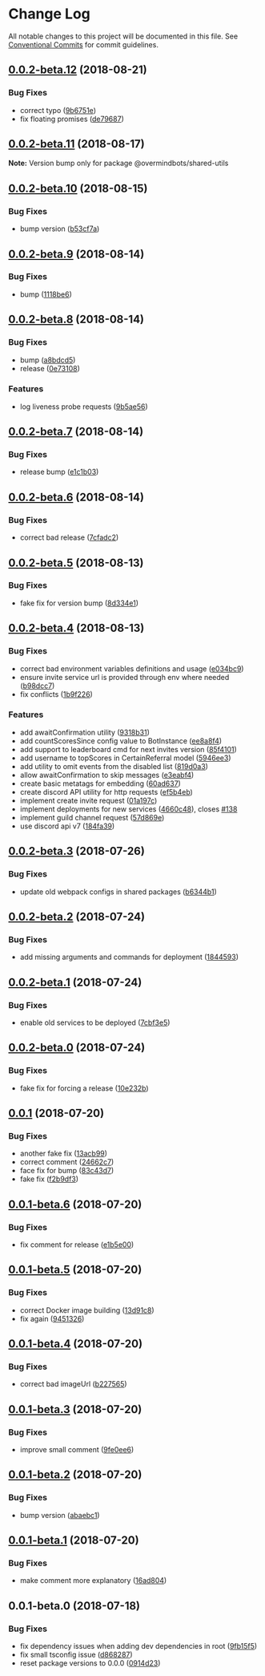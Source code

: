 # Change Log

All notable changes to this project will be documented in this file.
See [Conventional Commits](https://conventionalcommits.org) for commit guidelines.

<a name="0.0.2-beta.12"></a>
## [0.0.2-beta.12](https://github.com/overmindbots/shared-utils/compare/@overmindbots/shared-utils@0.0.2-beta.11...@overmindbots/shared-utils@0.0.2-beta.12) (2018-08-21)


### Bug Fixes

* correct typo ([9b6751e](https://github.com/overmindbots/shared-utils/commit/9b6751e))
* fix floating promises ([de79687](https://github.com/overmindbots/shared-utils/commit/de79687))




<a name="0.0.2-beta.11"></a>
## [0.0.2-beta.11](https://github.com/overmindbots/shared-utils/compare/@overmindbots/shared-utils@0.0.2-beta.10...@overmindbots/shared-utils@0.0.2-beta.11) (2018-08-17)




**Note:** Version bump only for package @overmindbots/shared-utils

<a name="0.0.2-beta.10"></a>
## [0.0.2-beta.10](https://github.com/overmindbots/shared-utils/compare/@overmindbots/shared-utils@0.0.2-beta.9...@overmindbots/shared-utils@0.0.2-beta.10) (2018-08-15)


### Bug Fixes

* bump version ([b53cf7a](https://github.com/overmindbots/shared-utils/commit/b53cf7a))




<a name="0.0.2-beta.9"></a>
## [0.0.2-beta.9](https://github.com/overmindbots/shared-utils/compare/@overmindbots/shared-utils@0.0.2-beta.8...@overmindbots/shared-utils@0.0.2-beta.9) (2018-08-14)


### Bug Fixes

* bump ([1118be6](https://github.com/overmindbots/shared-utils/commit/1118be6))




<a name="0.0.2-beta.8"></a>
## [0.0.2-beta.8](https://github.com/overmindbots/shared-utils/compare/@overmindbots/shared-utils@0.0.2-beta.7...@overmindbots/shared-utils@0.0.2-beta.8) (2018-08-14)


### Bug Fixes

* bump ([a8bdcd5](https://github.com/overmindbots/shared-utils/commit/a8bdcd5))
* release ([0e73108](https://github.com/overmindbots/shared-utils/commit/0e73108))


### Features

* log liveness probe requests ([9b5ae56](https://github.com/overmindbots/shared-utils/commit/9b5ae56))




<a name="0.0.2-beta.7"></a>
## [0.0.2-beta.7](https://github.com/overmindbots/shared-utils/compare/@overmindbots/shared-utils@0.0.2-beta.6...@overmindbots/shared-utils@0.0.2-beta.7) (2018-08-14)


### Bug Fixes

* release bump ([e1c1b03](https://github.com/overmindbots/shared-utils/commit/e1c1b03))




<a name="0.0.2-beta.6"></a>
## [0.0.2-beta.6](https://github.com/overmindbots/shared-utils/compare/@overmindbots/shared-utils@0.0.2-beta.5...@overmindbots/shared-utils@0.0.2-beta.6) (2018-08-14)


### Bug Fixes

* correct bad release ([7cfadc2](https://github.com/overmindbots/shared-utils/commit/7cfadc2))




<a name="0.0.2-beta.5"></a>
## [0.0.2-beta.5](https://github.com/overmindbots/shared-utils/compare/@overmindbots/shared-utils@0.0.2-beta.4...@overmindbots/shared-utils@0.0.2-beta.5) (2018-08-13)


### Bug Fixes

* fake fix for version bump ([8d334e1](https://github.com/overmindbots/shared-utils/commit/8d334e1))




<a name="0.0.2-beta.4"></a>
## [0.0.2-beta.4](https://github.com/overmindbots/shared-utils/compare/@overmindbots/shared-utils@0.0.2-beta.3...@overmindbots/shared-utils@0.0.2-beta.4) (2018-08-13)


### Bug Fixes

* correct bad environment variables definitions and usage ([e034bc9](https://github.com/overmindbots/shared-utils/commit/e034bc9))
* ensure invite service url is provided through env where needed ([b98dcc7](https://github.com/overmindbots/shared-utils/commit/b98dcc7))
* fix conflicts ([1b9f226](https://github.com/overmindbots/shared-utils/commit/1b9f226))


### Features

* add awaitConfirmation utility ([9318b31](https://github.com/overmindbots/shared-utils/commit/9318b31))
* add countScoresSince config value to BotInstance ([ee8a8f4](https://github.com/overmindbots/shared-utils/commit/ee8a8f4))
* add support to leaderboard cmd for next invites version ([85f4101](https://github.com/overmindbots/shared-utils/commit/85f4101))
* add username to topScores in CertainReferral model ([5946ee3](https://github.com/overmindbots/shared-utils/commit/5946ee3))
* add utility to omit events from the disabled list ([819d0a3](https://github.com/overmindbots/shared-utils/commit/819d0a3))
* allow awaitConfirmation to skip messages ([e3eabf4](https://github.com/overmindbots/shared-utils/commit/e3eabf4))
* create basic metatags for embedding ([60ad637](https://github.com/overmindbots/shared-utils/commit/60ad637))
* create discord API utility for http requests ([ef5b4eb](https://github.com/overmindbots/shared-utils/commit/ef5b4eb))
* implement create invite request ([01a197c](https://github.com/overmindbots/shared-utils/commit/01a197c))
* implement deployments for new services ([4660c48](https://github.com/overmindbots/shared-utils/commit/4660c48)), closes [#138](https://github.com/overmindbots/shared-utils/issues/138)
* implement guild channel request ([57d869e](https://github.com/overmindbots/shared-utils/commit/57d869e))
* use discord api v7 ([184fa39](https://github.com/overmindbots/shared-utils/commit/184fa39))





<a name="0.0.2-beta.3"></a>
## [0.0.2-beta.3](https://github.com/overmindbots/shared-utils/compare/@overmindbots/shared-utils@0.0.2-beta.2...@overmindbots/shared-utils@0.0.2-beta.3) (2018-07-26)


### Bug Fixes

* update old webpack configs in shared packages ([b6344b1](https://github.com/overmindbots/shared-utils/commit/b6344b1))




<a name="0.0.2-beta.2"></a>
## [0.0.2-beta.2](https://github.com/overmindbots/shared-utils/compare/@overmindbots/shared-utils@0.0.2-beta.1...@overmindbots/shared-utils@0.0.2-beta.2) (2018-07-24)


### Bug Fixes

* add missing arguments and commands for deployment ([1844593](https://github.com/overmindbots/shared-utils/commit/1844593))




<a name="0.0.2-beta.1"></a>
## [0.0.2-beta.1](https://github.com/overmindbots/shared-utils/compare/@overmindbots/shared-utils@0.0.2-beta.0...@overmindbots/shared-utils@0.0.2-beta.1) (2018-07-24)


### Bug Fixes

* enable old services to be deployed ([7cbf3e5](https://github.com/overmindbots/shared-utils/commit/7cbf3e5))




<a name="0.0.2-beta.0"></a>
## [0.0.2-beta.0](https://github.com/overmindbots/shared-utils/compare/@overmindbots/shared-utils@0.0.1...@overmindbots/shared-utils@0.0.2-beta.0) (2018-07-24)


### Bug Fixes

* fake fix for forcing a release ([10e232b](https://github.com/overmindbots/shared-utils/commit/10e232b))




<a name="0.0.1"></a>
## [0.0.1](https://github.com/overmindbots/shared-utils/compare/@overmindbots/shared-utils@0.0.1-beta.6...@overmindbots/shared-utils@0.0.1) (2018-07-20)


### Bug Fixes

* another fake fix ([13acb99](https://github.com/overmindbots/shared-utils/commit/13acb99))
* correct comment ([24662c7](https://github.com/overmindbots/shared-utils/commit/24662c7))
* face fix for bump ([83c43d7](https://github.com/overmindbots/shared-utils/commit/83c43d7))
* fake fix ([f2b9df3](https://github.com/overmindbots/shared-utils/commit/f2b9df3))




<a name="0.0.1-beta.6"></a>
## [0.0.1-beta.6](https://github.com/overmindbots/shared-utils/compare/@overmindbots/shared-utils@0.0.1-beta.5...@overmindbots/shared-utils@0.0.1-beta.6) (2018-07-20)


### Bug Fixes

* fix comment for release ([e1b5e00](https://github.com/overmindbots/shared-utils/commit/e1b5e00))




<a name="0.0.1-beta.5"></a>
## [0.0.1-beta.5](https://github.com/overmindbots/shared-utils/compare/@overmindbots/shared-utils@0.0.1-beta.4...@overmindbots/shared-utils@0.0.1-beta.5) (2018-07-20)


### Bug Fixes

* correct Docker image building ([13d91c8](https://github.com/overmindbots/shared-utils/commit/13d91c8))
* fix again ([9451326](https://github.com/overmindbots/shared-utils/commit/9451326))




<a name="0.0.1-beta.4"></a>
## [0.0.1-beta.4](https://github.com/overmindbots/shared-utils/compare/@overmindbots/shared-utils@0.0.1-beta.3...@overmindbots/shared-utils@0.0.1-beta.4) (2018-07-20)


### Bug Fixes

* correct bad imageUrl ([b227565](https://github.com/overmindbots/shared-utils/commit/b227565))




<a name="0.0.1-beta.3"></a>
## [0.0.1-beta.3](https://github.com/overmindbots/shared-utils/compare/@overmindbots/shared-utils@0.0.1-beta.2...@overmindbots/shared-utils@0.0.1-beta.3) (2018-07-20)


### Bug Fixes

* improve small comment ([9fe0ee6](https://github.com/overmindbots/shared-utils/commit/9fe0ee6))




<a name="0.0.1-beta.2"></a>
## [0.0.1-beta.2](https://github.com/overmindbots/shared-utils/compare/@overmindbots/shared-utils@0.0.1-beta.1...@overmindbots/shared-utils@0.0.1-beta.2) (2018-07-20)


### Bug Fixes

* bump version ([abaebc1](https://github.com/overmindbots/shared-utils/commit/abaebc1))




<a name="0.0.1-beta.1"></a>
## [0.0.1-beta.1](https://github.com/overmindbots/shared-utils/compare/@overmindbots/shared-utils@0.0.1-beta.0...@overmindbots/shared-utils@0.0.1-beta.1) (2018-07-20)


### Bug Fixes

* make comment more explanatory ([16ad804](https://github.com/overmindbots/shared-utils/commit/16ad804))




<a name="0.0.1-beta.0"></a>
## 0.0.1-beta.0 (2018-07-18)


### Bug Fixes

* fix dependency issues when adding dev dependencies in root ([9fb15f5](https://github.com/overmindbots/shared-utils/commit/9fb15f5))
* fix small tsconfig issue ([d868287](https://github.com/overmindbots/shared-utils/commit/d868287))
* reset package versions to 0.0.0 ([0914d23](https://github.com/overmindbots/shared-utils/commit/0914d23))
